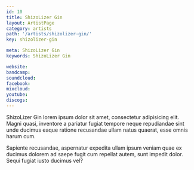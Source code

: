 ```yaml
---
id: 10
title: ShizoLizer Gin
layout: ArtistPage
category: artists
path: '/artists/shizolizer-gin/'
key: shizolizer-gin

meta: ShizoLizer Gin
keywords: ShizoLizer Gin

website: 
bandcamp: 
soundcloud: 
facebook: 
mixcloud: 
youtube: 
discogs: 
---
```


ShizoLizer Gin lorem ipsum dolor sit amet, consectetur adipisicing elit. Magni quasi, inventore a pariatur fugiat tempore neque repudiandae sint unde ducimus eaque ratione recusandae ullam natus quaerat, esse omnis harum cum.

Sapiente recusandae, aspernatur expedita ullam ipsum veniam quae ex ducimus dolorem ad saepe fugit cum repellat autem, sunt impedit dolor. Sequi fugiat iusto ducimus vel?
